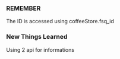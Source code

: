 ### REMEMBER
The ID is accessed using coffeeStore.fsq_id

### New Things Learned
Using 2 api for informations




